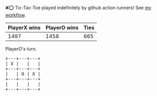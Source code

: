 :x::o: Tic-Tac-Toe played indefinitely by github action runners! See [my workflow](.github/workflows/play.yaml).

|PlayerX wins|PlayerO wins|Ties|
|-|-|-|
|1497|1458|665|

PlayerO's turn.

<pre>
+---+---+---+
| X |   |   |
+---+---+---+
|   | O | X |
+---+---+---+
|   |   |   |
+---+---+---+
</pre>